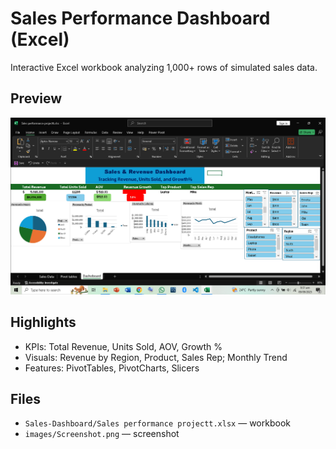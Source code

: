 # Sales Performance Dashboard (Excel)

Interactive Excel workbook analyzing 1,000+ rows of simulated sales data.

## Preview
![Sales performance projectt](images/Screenshot.png)

## Highlights
- KPIs: Total Revenue, Units Sold, AOV, Growth %
- Visuals: Revenue by Region, Product, Sales Rep; Monthly Trend
- Features: PivotTables, PivotCharts, Slicers

## Files
- `Sales-Dashboard/Sales performance projectt.xlsx` — workbook
- `images/Screenshot.png` — screenshot
